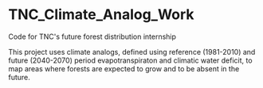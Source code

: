 # TNC_Climate_Analog_Work
Code for TNC's future forest distribution internship

This project uses climate analogs, defined using reference (1981-2010) and future (2040-2070) period evapotranspiraton and climatic water deficit, to map areas where forests are expected to grow and to be absent in the future. 

